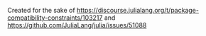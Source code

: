 Created for the sake of https://discourse.julialang.org/t/package-compatibility-constraints/103217 and https://github.com/JuliaLang/julia/issues/51088

